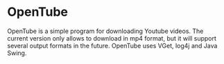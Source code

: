 # OpenTube
OpenTube is a simple program for downloading Youtube videos. The current version only allows to download in mp4 format, but it will support several output formats in the future. OpenTube uses VGet, log4j and Java Swing.
